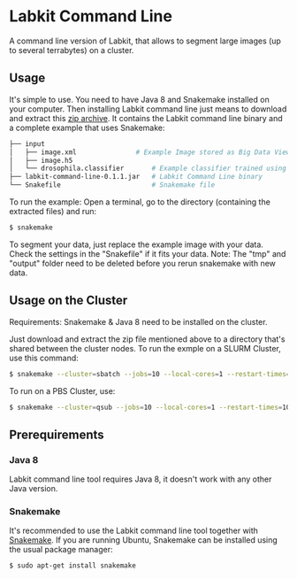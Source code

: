 # Labkit Command Line

A command line version of Labkit, that allows to segment large images (up to several terrabytes) on a cluster.

## Usage

It's simple to use. You need to have Java 8 and Snakemake installed on your computer.
Then installing Labkit command line just means to download and extract this [zip archive](
https://github.com/maarzt/labkit-command-line/releases/download/v0.1.1/labkit-snakemake-exmaple-0.1.1.zip).
It contains the Labkit command line binary and a complete example that uses Snakemake:
```bash
├── input
│   ├── image.xml               # Example Image stored as Big Data View XML + HDF5
│   ├── image.h5                
│   └── drosophila.classifier       # Example classifier trained using the Labkit FIJI Plugin.
├── labkit-command-line-0.1.1.jar   # Labkit Command Line binary
└── Snakefile                       # Snakemake file
```

To run the example: Open a terminal, go to the directory (containing the extracted files) and run:
```sh
$ snakemake
```

To segment your data, just replace the example image with your data. Check the settings in the "Snakefile" if it fits your data. Note: The "tmp" and "output" folder need to be deleted before you rerun snakemake with new data.

## Usage on the Cluster

Requirements: Snakemake & Java 8 need to be installed on the cluster.

Just download and extract the zip file mentioned above to a directory that's shared between the cluster nodes. 
To run the exmple on a SLURM Cluster, use this command:
```sh
$ snakemake --cluster=sbatch --jobs=10 --local-cores=1 --restart-times=10 
```
To run on a PBS Cluster, use:
```sh
$ snakemake --cluster=qsub --jobs=10 --local-cores=1 --restart-times=10 
```

## Prerequirements

### Java 8

Labkit command line tool requires Java 8, it doesn't work with any other Java version.

### Snakemake

It's recommended to use the Labkit command line tool together with [Snakemake](https://snakemake.readthedocs.io/en/stable/).
If you are running Ubuntu, Snakemake can be installed using the usual package manager:
```sh
$ sudo apt-get install snakemake
```
